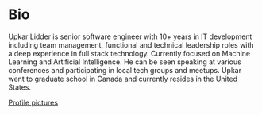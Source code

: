 # Bio

Upkar Lidder is senior software engineer with 10+ years in IT development including team management, functional and technical leadership roles with a deep experience in full stack technology. Currently focused on Machine Learning and Artificial Intelligence. He can be seen speaking at various conferences and participating in local tech groups and meetups. Upkar went to graduate school in Canada and currently resides in the United States.
 

[Profile pictures](/pictures)

